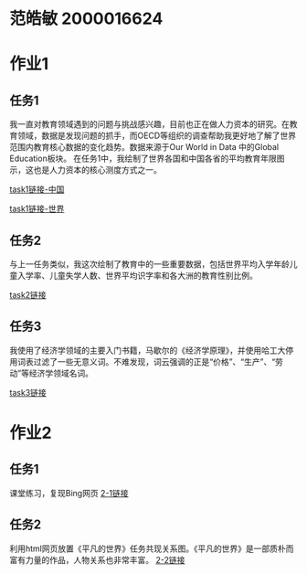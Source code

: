 # 范皓敏 2000016624

# 作业1
## 任务1
我一直对教育领域遇到的问题与挑战感兴趣，目前也正在做人力资本的研究。在教育领域，数据是发现问题的抓手，而OECD等组织的调查帮助我更好地了解了世界范围内教育核心数据的变化趋势。数据来源于Our World in Data 中的Global Education板块。
在任务1中，我绘制了世界各国和中国各省的平均教育年限图示，这也是人力资本的核心测度方式之一。

[task1链接-中国](map_China.html)

[task1链接-世界](map_world.html)

## 任务2
与上一任务类似，我这次绘制了教育中的一些重要数据，包括世界平均入学年龄儿童入学率、儿童失学人数、世界平均识字率和各大洲的教育性别比例。

[task2链接](page_simple_layout.html)
## 任务3
我使用了经济学领域的主要入门书籍，马歇尔的《经济学原理》，并使用哈工大停用词表过滤了一些无意义词。不难发现，词云强调的正是“价格”、“生产”、“劳动”等经济学领域名词。

[task3链接](wordfreq_rd_file.html)

# 作业2
## 任务1
课堂练习，复现Bing网页
[2-1链接](bing_exercise.html)

## 任务2
利用html网页放置《平凡的世界》任务共现关系图。《平凡的世界》是一部质朴而富有力量的作品，人物关系也非常丰富。
[2-2链接](cooccur_html.html)
